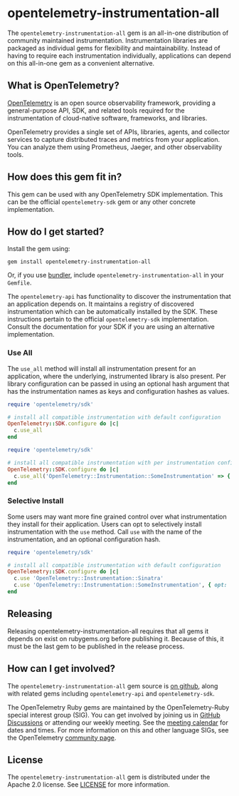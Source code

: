 # opentelemetry-instrumentation-all

The `opentelemetry-instrumentation-all` gem is an all-in-one distribution of community maintained instrumentation. Instrumentation libraries are packaged as individual gems for flexibility and maintainability. Instead of having to require each instrumentation individually, applications can depend on this all-in-one gem as a convenient alternative.

## What is OpenTelemetry?

[OpenTelemetry][opentelemetry-home] is an open source observability framework, providing a general-purpose API, SDK, and related tools required for the instrumentation of cloud-native software, frameworks, and libraries.

OpenTelemetry provides a single set of APIs, libraries, agents, and collector services to capture distributed traces and metrics from your application. You can analyze them using Prometheus, Jaeger, and other observability tools.

## How does this gem fit in?

This gem can be used with any OpenTelemetry SDK implementation. This can be the official `opentelemetry-sdk` gem or any other concrete implementation.

## How do I get started?

Install the gem using:

```
gem install opentelemetry-instrumentation-all
```

Or, if you use [bundler][bundler-home], include `opentelemetry-instrumentation-all` in your `Gemfile`.


The `opentelemetry-api` has functionality to discover the instrumentation that an application depends on. It maintains a registry of discovered instrumentation which can be automatically installed by the SDK. These instructions pertain to the official `opentelemetry-sdk` implementation. Consult the documentation for your SDK if you are using an alternative implementation.


### Use All

The `use_all` method will install all instrumentation present for an application, where the underlying, instrumented library is also present. Per library configuration can be passed in using an optional hash argument that has the instrumentation names as keys and configuration hashes as values.


```ruby
require 'opentelemetry/sdk'

# install all compatible instrumentation with default configuration
OpenTelemetry::SDK.configure do |c|
  c.use_all
end
```

```ruby
require 'opentelemetry/sdk'

# install all compatible instrumentation with per instrumentation configuration overrides
OpenTelemetry::SDK.configure do |c|
  c.use_all('OpenTelemetry::Instrumentation::SomeInstrumentation' => { opt: 'value' })
end
```

### Selective Install

Some users may want more fine grained control over what instrumentation they install for their application. Users can opt to selectively install instrumentation with the `use` method. Call `use` with the name of the instrumentation, and an optional configuration hash.

```ruby
require 'opentelemetry/sdk'

# install all compatible instrumentation with default configuration
OpenTelemetry::SDK.configure do |c|
  c.use 'OpenTelemetry::Instrumentation::Sinatra'
  c.use 'OpenTelemetry::Instrumentation::SomeInstrumentation', { opt: 'value' }
end
```

## Releasing

Releasing opentelemetry-instrumentation-all requires that all gems it depends on exist on rubygems.org before publishing it. Because of this, it must be the last gem to be published in the release process.

## How can I get involved?

The `opentelemetry-instrumentation-all` gem source is [on github][repo-github], along with related gems including `opentelemetry-api` and `opentelemetry-sdk`.

The OpenTelemetry Ruby gems are maintained by the OpenTelemetry-Ruby special interest group (SIG). You can get involved by joining us in [GitHub Discussions][discussions-url] or attending our weekly meeting. See the [meeting calendar][community-meetings] for dates and times. For more information on this and other language SIGs, see the OpenTelemetry [community page][ruby-sig].

## License

The `opentelemetry-instrumentation-all` gem is distributed under the Apache 2.0 license. See [LICENSE][license-github] for more information.


[opentelemetry-home]: https://opentelemetry.io
[bundler-home]: https://bundler.io
[repo-github]: https://github.com/open-telemetry/opentelemetry-ruby
[license-github]: https://github.com/open-telemetry/opentelemetry-ruby-contrib/blob/main/LICENSE
[ruby-sig]: https://github.com/open-telemetry/community#ruby-sig
[community-meetings]: https://github.com/open-telemetry/community#community-meetings
[discussions-url]: https://github.com/open-telemetry/opentelemetry-ruby/discussions
